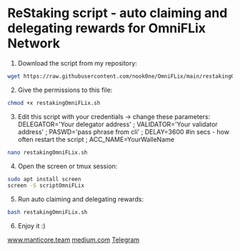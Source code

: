 # ReStaking script - auto claiming and delegating rewards for OmniFLix Network

1. Download the script from my repository:

```bash
wget https://raw.githubusercontent.com/nook0ne/OmniFLix/main/restakingOmniFLix.sh
```

2. Give the permissions to this file:

```bash
chmod +x restakingOmniFLix.sh
```

3. Edit this script with your credentials -> change these parameters: 
DELEGATOR='Your delegator address' ;
VALIDATOR='Your validator address' ;
PASWD='pass phrase from cli' ;
DELAY=3600 #in secs - how often restart the script ;
ACC_NAME=YourWalleName 
 
 ```bash
nano restakingOmniFLix.sh
```
4. Open the screen or tmux session:
 
 ```bash
sudo apt install screen
screen -S scriptOmniFLix
```
5. Run auto claiming and delegating rewards:

 ```bash
bash restakingOmniFLix.sh
```
6. Enjoy it :)

<a href="http://manticore.team/">www.manticore.team</a>
<a href="https://medium.com/@MantiCore.Team">medium.com</a>
<a href="https://t.me/MantiCoreTeam">Telegram</a>

